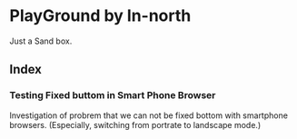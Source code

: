 # PlayGround by ln-north

Just a Sand box.

## Index

### Testing Fixed buttom in Smart Phone Browser
Investigation of probrem that we can not be fixed bottom with smartphone browsers.
(Especially, switching from portrate to landscape mode.)


